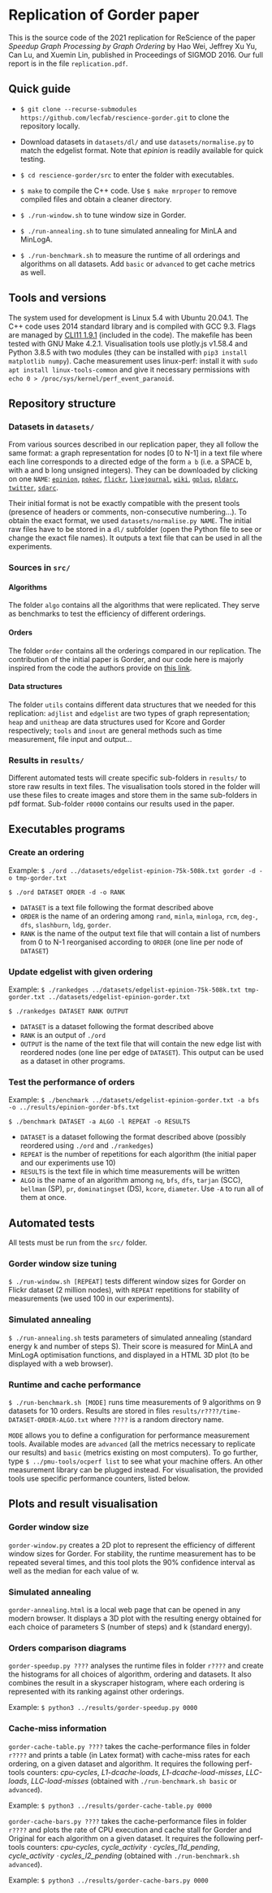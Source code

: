 # Replication of Gorder paper

This is the source code of the 2021 replication for ReScience of the paper _Speedup Graph Processing by Graph Ordering_ by Hao Wei, Jeffrey Xu Yu, Can Lu, and Xuemin Lin, published in Proceedings of SIGMOD 2016. Our full report is in the file `replication.pdf`.


## Quick guide
* `$ git clone --recurse-submodules https://github.com/lecfab/rescience-gorder.git` to clone the repository locally.

* Download datasets in `datasets/dl/` and use `datasets/normalise.py` to match the edgelist format. Note that _epinion_ is readily available for quick testing.

* `$ cd rescience-gorder/src` to enter the folder with executables.

* `$ make` to compile the C++ code. Use `$ make mrproper` to remove compiled files and obtain a cleaner directory.

* `$ ./run-window.sh` to tune window size in Gorder.

* `$ ./run-annealing.sh` to tune simulated annealing for MinLA and MinLogA.

* `$ ./run-benchmark.sh` to measure the runtime of all orderings and algorithms on all datasets. Add `basic` or `advanced` to get cache metrics as well.

## Tools and versions
The system used for development is Linux 5.4 with Ubuntu 20.04.1. The C++ code uses 2014 standard library and is compiled with GCC 9.3. Flags are managed by [CLI11 1.9.1](https://github.com/CLIUtils/CLI11) (included in the code). The makefile has been tested with GNU Make 4.2.1. Visualisation tools use plotly.js v1.58.4 and Python 3.8.5 with two modules (they can be installed with `pip3 install matplotlib numpy`). Cache measurement uses linux-perf: install it with `sudo apt install linux-tools-common` and give it necessary permissions with `echo 0 > /proc/sys/kernel/perf_event_paranoid`.


## Repository structure
### Datasets in `datasets/`
From various sources described in our replication paper, they all follow the same format: a graph representation for nodes [0 to N-1] in a text file where each line corresponds to a directed edge of the form `a b` (i.e. a SPACE b, with a and b long unsigned integers). They can be downloaded by clicking on one `NAME`: [`epinion`](http://snap.stanford.edu/data/soc-Epinions1.txt.gz),
[`pokec`](http://snap.stanford.edu/data/soc-pokec-relationships.txt.gz),
[`flickr`](http://socialnetworks.mpi-sws.mpg.de/data/flickr-growth.txt.gz),
[`livejournal`](http://snap.stanford.edu/data/soc-LiveJournal1.txt.gz),
[`wiki`](http://konect.cc/files/download.tsv.wikipedia_link_en.tar.bz2),
[`gplus`](https://drive.google.com/file/d/0B5ok9oCZslVoYXVDM1hUakhRWWM/view),
[`pldarc`](http://data.dws.informatik.uni-mannheim.de/hyperlinkgraph/2012-08/pld-arc.gz),
[`twitter`](http://an.kaist.ac.kr/~haewoon/release/twitter_social_graph/twitter_rv.tar.gz),
[`sdarc`](http://data.dws.informatik.uni-mannheim.de/hyperlinkgraph/2012-08/sd1-arc.gz).

Their initial format is not be exactly compatible with the present tools (presence of headers or comments, non-consecutive numbering...). To obtain the exact format, we used `datasets/normalise.py NAME`.
The initial raw files have to be stored in a `dl/` subfolder (open the Python file to see or change the exact file names). It outputs a text file that can be used in all the experiments.

### Sources in `src/`
#### Algorithms
The folder `algo` contains all the algorithms that were replicated. They serve as benchmarks to test the efficiency of different orderings.

#### Orders
The folder `order` contains all the orderings compared in our replication. The contribution of the initial paper is Gorder, and our code here is majorly inspired from the code the authors provide on [this link](https://github.com/datourat/Gorder).

#### Data structures
The folder `utils` contains different data structures that we needed for this replication: `adjlist` and `edgelist` are two types of graph representation; `heap` and `unitheap` are data structures used for Kcore and Gorder respectively; `tools` and `inout` are general methods such as time measurement, file input and output...

### Results in `results/`
Different automated tests will create specific sub-folders in `results/` to store raw results in text files. The visualisation tools stored in the folder will use these files to create images and store them in the same sub-folders in pdf format. Sub-folder `r0000` contains our results used in the paper.


## Executables programs

### Create an ordering
Example: `$ ./ord ../datasets/edgelist-epinion-75k-508k.txt gorder -d -o tmp-gorder.txt`

`$ ./ord DATASET ORDER -d -o RANK`

-   `DATASET` is a text file following the format described above
-   `ORDER` is the name of an ordering among `rand`, `minla`, `minloga`, `rcm`, `deg-`, `dfs`, `slashburn`, `ldg`, `gorder`.
-   `RANK` is the name of the output text file that will contain a list of numbers from 0 to N-1 reorganised according to `ORDER` (one line per node of `DATASET`)

### Update edgelist with given ordering
Example: `$ ./rankedges ../datasets/edgelist-epinion-75k-508k.txt tmp-gorder.txt ../datasets/edgelist-epinion-gorder.txt`

`$ ./rankedges DATASET RANK OUTPUT`

-   `DATASET` is a dataset following the format described above
-   `RANK` is an output of `./ord`
-   `OUTPUT` is the name of the text file that will contain the new edge list with reordered nodes (one line per edge of `DATASET`). This output can be used as a dataset in other programs.

### Test the performance of orders
Example: `$ ./benchmark ../datasets/edgelist-epinion-gorder.txt -a bfs -o ../results/epinion-gorder-bfs.txt`

`$ ./benchmark DATASET -a ALGO -l REPEAT -o RESULTS`

-   `DATASET` is a dataset following the format described above (possibly reordered using `./ord` and `./rankedges`)
-   `REPEAT` is the number of repetitions for each algorithm (the initial paper and our experiments use 10)
-   `RESULTS` is the text file in which time measurements will be written
-   `ALGO` is the name of an algorithm among `nq`, `bfs`, `dfs`, `tarjan` (SCC), `bellman` (SP), `pr`, `dominatingset` (DS), `kcore`, `diameter`. Use `-A` to run all of them at once.


## Automated tests
All tests must be run from the `src/` folder.

### Gorder window size tuning
`$ ./run-window.sh [REPEAT]` tests different window sizes for Gorder on Flickr dataset (2 million nodes), with `REPEAT` repetitions for stability of measurements (we used 100 in our experiments).

### Simulated annealing
`$ ./run-annealing.sh` tests parameters of simulated annealing (standard energy k and number of steps S). Their score is measured for MinLA and MinLogA optimisation functions, and displayed in a HTML 3D plot (to be displayed with a web browser).

### Runtime and cache performance
`$ ./run-benchmark.sh [MODE]` runs time measurements of 9 algorithms on 9 datasets for 10 orders. Results are stored in files `results/r????/time-DATASET-ORDER-ALGO.txt` where `????` is a random directory name.

`MODE` allows you to define a configuration for performance measurement tools. Available modes are `advanced` (all the metrics necessary to replicate our results) and `basic` (metrics existing on most computers). To go further, type `$ ../pmu-tools/ocperf list` to see what your machine offers. An other measurement library can be plugged instead. For visualisation, the provided tools use specific performance counters, listed below.


## Plots and result visualisation

### Gorder window size
`gorder-window.py` creates a 2D plot to represent the efficiency of different window sizes for Gorder. For stability, the runtime measurement has to be repeated several times, and this tool plots the 90% confidence interval as well as the median for each value of w.

### Simulated annealing
`gorder-annealing.html` is a local web page that can be opened in any modern browser. It displays a 3D plot with the resulting energy obtained for each choice of parameters S (number of steps) and k (standard energy).

### Orders comparison diagrams
`gorder-speedup.py ????` analyses the runtime files in folder `r????` and create the histograms for all choices of algorithm, ordering and datasets. It also combines the result in a skyscraper histogram, where each ordering is represented with its ranking against other orderings.

Example: `$ python3 ../results/gorder-speedup.py 0000`

### Cache-miss information
`gorder-cache-table.py ????` takes the cache-performance files in folder `r????` and prints a table (in Latex format) with cache-miss rates for each ordering, on a given dataset and algorithm. It requires the following perf-tools counters: _cpu-cycles_, _L1-dcache-loads_, _L1-dcache-load-misses_, _LLC-loads_, _LLC-load-misses_ (obtained with `./run-benchmark.sh basic` or `advanced`).

Example: `$ python3 ../results/gorder-cache-table.py 0000`

`gorder-cache-bars.py ????` takes the cache-performance files in folder `r????` and plots the rate of CPU execution and cache stall for Gorder and Original for each algorithm on a given dataset. It requires the following perf-tools counters: _cpu-cycles_, _cycle_activity ⋅ cycles_l1d_pending_, _cycle_activity ⋅ cycles_l2_pending_ (obtained with `./run-benchmark.sh advanced`).

Example: `$ python3 ../results/gorder-cache-bars.py 0000`
